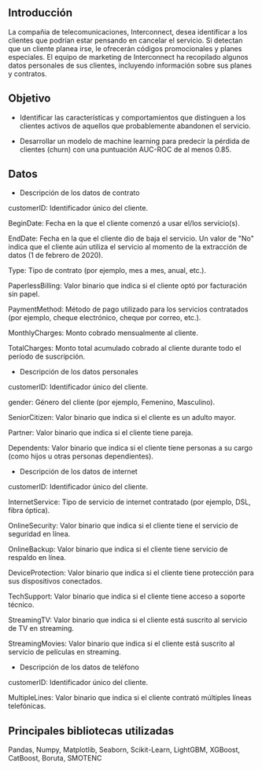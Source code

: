 ## Introducción
La compañia de telecomunicaciones, Interconnect, desea identificar a los clientes que podrían estar pensando en cancelar el servicio. Si detectan que un cliente planea irse, le ofrecerán códigos promocionales y planes especiales. El equipo de marketing de Interconnect ha recopilado algunos datos personales de sus clientes, incluyendo información sobre sus planes y contratos.

## Objetivo

- Identificar las características y comportamientos que distinguen a los clientes activos de aquellos que probablemente abandonen el servicio.

- Desarrollar un modelo de machine learning para predecir la pérdida de clientes (churn) con una puntuación AUC-ROC de al menos 0.85.

## Datos

- Descripción de los datos de contrato

customerID: Identificador único del cliente.

BeginDate: Fecha en la que el cliente comenzó a usar el/los servicio(s).

EndDate: Fecha en la que el cliente dio de baja el servicio. Un valor de "No" indica que el cliente aún utiliza el servicio al momento de la extracción de datos (1 de febrero de 2020).

Type: Tipo de contrato (por ejemplo, mes a mes, anual, etc.).

PaperlessBilling: Valor binario que indica si el cliente optó por facturación sin papel.

PaymentMethod: Método de pago utilizado para los servicios contratados (por ejemplo, cheque electrónico, cheque por correo, etc.).

MonthlyCharges: Monto cobrado mensualmente al cliente.

TotalCharges: Monto total acumulado cobrado al cliente durante todo el período de suscripción.

- Descripción de los datos personales

customerID: Identificador único del cliente.

gender: Género del cliente (por ejemplo, Femenino, Masculino).

SeniorCitizen: Valor binario que indica si el cliente es un adulto mayor.

Partner: Valor binario que indica si el cliente tiene pareja.

Dependents: Valor binario que indica si el cliente tiene personas a su cargo (como hijos u otras personas dependientes).

- Descripción de los datos de internet

customerID: Identificador único del cliente.

InternetService: Tipo de servicio de internet contratado (por ejemplo, DSL, fibra óptica).

OnlineSecurity: Valor binario que indica si el cliente tiene el servicio de seguridad en línea.

OnlineBackup: Valor binario que indica si el cliente tiene servicio de respaldo en línea.

DeviceProtection: Valor binario que indica si el cliente tiene protección para sus dispositivos conectados.

TechSupport: Valor binario que indica si el cliente tiene acceso a soporte técnico.

StreamingTV: Valor binario que indica si el cliente está suscrito al servicio de TV en streaming.

StreamingMovies: Valor binario que indica si el cliente está suscrito al servicio de películas en streaming.

- Descripción de los datos de teléfono

customerID: Identificador único del cliente.

MultipleLines: Valor binario que indica si el cliente contrató múltiples líneas telefónicas.

## Principales bibliotecas utilizadas

Pandas, Numpy, Matplotlib, Seaborn, Scikit-Learn, LightGBM, XGBoost, CatBoost, Boruta, SMOTENC